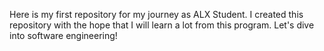 Here is my first repository for my journey as ALX Student. 
I created this repository with the hope that I will learn a lot from this program.
Let's dive into software engineering!
